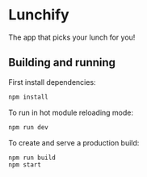 # Lunchify

The app that picks your lunch for you!

## Building and running

First install dependencies:

```sh
npm install
```

To run in hot module reloading mode:

```sh
npm run dev
```

To create and serve a production build:

```sh
npm run build
npm start
```
